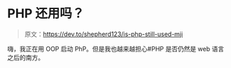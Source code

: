 # PHP 还用吗？

> 原文：<https://dev.to/shepherd123/is-php-still-used-mji>

嗨，我正在用 OOP 启动 PhP。但是我也越来越担心#PHP 是否仍然是 web 语言之后的南方。
